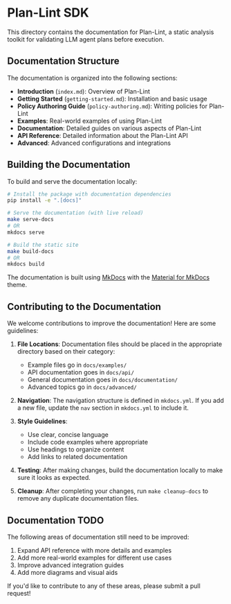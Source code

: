 # Plan-Lint SDK

This directory contains the documentation for Plan-Lint, a static analysis toolkit for validating LLM agent plans before execution.

## Documentation Structure

The documentation is organized into the following sections:

- **Introduction** (`index.md`): Overview of Plan-Lint
- **Getting Started** (`getting-started.md`): Installation and basic usage
- **Policy Authoring Guide** (`policy-authoring.md`): Writing policies for Plan-Lint
- **Examples**: Real-world examples of using Plan-Lint
- **Documentation**: Detailed guides on various aspects of Plan-Lint
- **API Reference**: Detailed information about the Plan-Lint API
- **Advanced**: Advanced configurations and integrations

## Building the Documentation

To build and serve the documentation locally:

```bash
# Install the package with documentation dependencies
pip install -e ".[docs]"

# Serve the documentation (with live reload)
make serve-docs
# OR
mkdocs serve

# Build the static site
make build-docs
# OR
mkdocs build
```

The documentation is built using [MkDocs](https://www.mkdocs.org/) with the [Material for MkDocs](https://squidfunk.github.io/mkdocs-material/) theme.

## Contributing to the Documentation

We welcome contributions to improve the documentation! Here are some guidelines:

1. **File Locations**: Documentation files should be placed in the appropriate directory based on their category:
   - Example files go in `docs/examples/`
   - API documentation goes in `docs/api/`
   - General documentation goes in `docs/documentation/`
   - Advanced topics go in `docs/advanced/`

2. **Navigation**: The navigation structure is defined in `mkdocs.yml`. If you add a new file, update the `nav` section in `mkdocs.yml` to include it.

3. **Style Guidelines**:
   - Use clear, concise language
   - Include code examples where appropriate
   - Use headings to organize content
   - Add links to related documentation

4. **Testing**: After making changes, build the documentation locally to make sure it looks as expected.

5. **Cleanup**: After completing your changes, run `make cleanup-docs` to remove any duplicate documentation files.

## Documentation TODO

The following areas of documentation still need to be improved:

1. Expand API reference with more details and examples
2. Add more real-world examples for different use cases
3. Improve advanced integration guides
4. Add more diagrams and visual aids

If you'd like to contribute to any of these areas, please submit a pull request! 